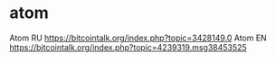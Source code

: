 # atom
Atom RU
https://bitcointalk.org/index.php?topic=3428149.0
Atom EN
https://bitcointalk.org/index.php?topic=4239319.msg38453525
